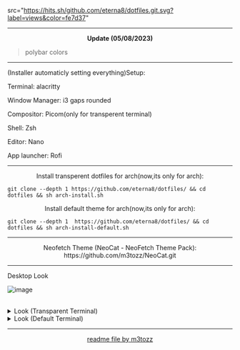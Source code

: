 src="https://hits.sh/github.com/eterna8/dotfiles.git.svg?label=views&color=fe7d37"
 
--------------------------------------------------------------------------


<p align="center"> <b>Update (05/08/2023)</b></p>

>polybar colors

--------------------------------------------------------------------------
(Installer automaticly setting everything)Setup:

Terminal: alacritty

Window Manager: i3 gaps rounded

Compositor: Picom(only for transperent terminal)

Shell: Zsh

Editor: Nano

App launcher: Rofi

--------------------------------------------------------------------------

<p align="center">Install transperent dotfiles for arch(now,its only for arch):</p>

```
git clone --depth 1 https://github.com/eterna8/dotfiles/ && cd dotfiles && sh arch-install.sh
```

<p align="center">Install default theme for arch(now,its only for arch):</p>

```
git clone --depth 1  https://github.com/eterna8/dotfiles/ && cd dotfiles && sh arch-install-default.sh
```

--------------------------------------------------------------------------
<p align="center">Neofetch Theme (NeoCat - NeoFetch Theme Pack): https://github.com/m3tozz/NeoCat.git</p>

--------------------------------------------------------------------------
Desktop Look<br>

![image](https://github.com/eterna8/dotfiles/assets/139211439/b8dfb62a-7137-42a9-8154-8a816c6569cd)




<br/>
<details>
<summary> Look (Transparent Terminal) </summary>

![image](https://github.com/eterna8/dotfiles/assets/139211439/965a8710-9a53-4287-8aae-aa1e44582d3d)


</details>

<details>
<summary> Look (Default Terminal) </summary> 

![image](https://github.com/eterna8/dotfiles/assets/139211439/805b4665-8706-46f6-9acb-0b530f0ba845)

</details>

--------------------------------------------------------------------------
<p align="center"><a href="https://github.com/m3tozz">readme file by m3tozz</a>
